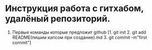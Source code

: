 # Инструкция работа с гитхабом, удалёный репозиторий.

1. Первые команды которые предложит github [1. git init 2.  git add README(пишим капсом при создание).md  3. git commit -m"first commit"]
